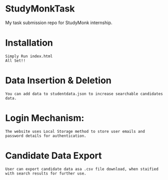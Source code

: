 # StudyMonkTask
My task submission repo for StudyMonk internship.

# Installation
```
Simply Run index.html
All Set!!
```
# Data Insertion & Deletion
```
You can add data to studentdata.json to increase searchable candidates data.
```
# Login Mechanism:

```
The website uses Local Storage method to store user emails and password details for authentication.
```
# Candidate Data Export

```
User can export candidate data asa .csv file download, when staified with search results for further use.
```
